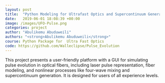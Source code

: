 ```yaml
---
layout: post
title:  "Python Modeling for Ultrafast Optics and Supercontinuum Generation"
date:   2019-06-01 18:08:39 +00:00
image: /images/UFO-Pulse.png
categories: project
author: "Abulikemu Abuduweili"
authors: "<strong>Abulikemu Abuduweili</strong>"
course: Python Package for  Ultra Fast Optics
code: https://github.com/Walleclipse/Pulse_Evolution
---
```



This project presents a user-friendly platform with a GUI for simulating pulse evolution in optical fibers, including laser pulse representation, fiber modeling, and nonlinear processes like four-wave mixing and supercontinuum generation. It is designed for users of all experience levels.